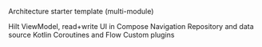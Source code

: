 Architecture starter template (multi-module)

Hilt
ViewModel, read+write
UI in Compose
Navigation
Repository and data source
Kotlin Coroutines and Flow
Custom plugins
